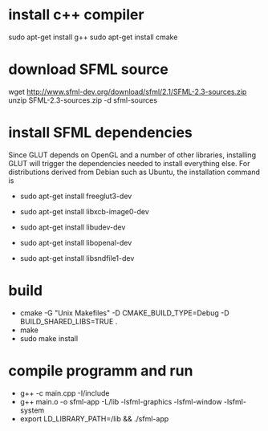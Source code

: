 # install c++ compiler
sudo apt-get install g++
sudo apt-get install cmake

# download SFML source
wget http://www.sfml-dev.org/download/sfml/2.1/SFML-2.3-sources.zip
unzip SFML-2.3-sources.zip -d sfml-sources

# install SFML dependencies
Since GLUT depends on OpenGL and a number of other libraries, installing GLUT will trigger the dependencies needed to install everything else. For distributions derived from Debian such as Ubuntu, the installation command is
- sudo apt-get install freeglut3-dev

- sudo apt-get install libxcb-image0-dev
- sudo apt-get install libudev-dev
- sudo apt-get install libopenal-dev
- sudo apt-get install libsndfile1-dev

# build
- cmake -G "Unix Makefiles" -D CMAKE_BUILD_TYPE=Debug -D BUILD_SHARED_LIBS=TRUE .
- make
- sudo make install

# compile programm and run
- g++ -c main.cpp -I<sfml-install-path>/include
- g++ main.o -o sfml-app -L<sfml-install-path>/lib -lsfml-graphics -lsfml-window -lsfml-system
- export LD_LIBRARY_PATH=<sfml-install-path>/lib && ./sfml-app
